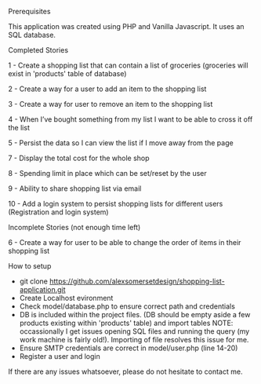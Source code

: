 Prerequisites

This application was created using PHP and Vanilla Javascript. It uses an SQL database.


Completed Stories

1 - Create a shopping list that can contain a list of groceries (groceries will exist in 'products' table of database)

2 - Create a way for a user to add an item to the shopping list

3 - Create a way for user to remove an item to the shopping list

4 - When I’ve bought something from my list I want to be able to cross it off the list

5 - Persist the data so I can view the list if I move away from the page

7 - Display the total cost for the whole shop

8 - Spending limit in place which can be set/reset by the user

9 - Ability to share shopping list via email

10 - Add a login system to persist shopping lists for different users (Registration and login system)

Incomplete Stories (not enough time left)

6 - Create a way for user to be able to change the order of items in their shopping list



How to setup

- git clone https://github.com/alexsomersetdesign/shopping-list-application.git
- Create Localhost evironment
- Check model/database.php to ensure correct path and credentials
- DB is included within the project files.  (DB should be empty aside a few products existing within 'products' table) and import tables NOTE: occassionally I get issues opening SQL files and running the query (my work machine is fairly old!). Importing of file resolves this issue for me.
- Ensure SMTP credentials are correct in model/user.php (line 14-20)
- Register a user and login

If there are any issues whatsoever, please do not hesitate to contact me.

  

